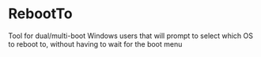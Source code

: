 # RebootTo
Tool for dual/multi-boot Windows users that will prompt to select which OS to reboot to, without having to wait for the boot menu
